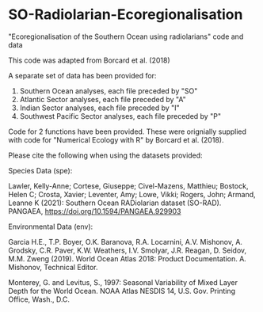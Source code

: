 # SO-Radiolarian-Ecoregionalisation
"Ecoregionalisation of the Southern Ocean using radiolarians" code and data

This code was adapted from Borcard et al. (2018)

A separate set of data has been provided for:
  1. Southern Ocean analyses, each file preceded by "SO"
  2. Atlantic Sector analyses, each file preceded by "A"
  3. Indian Sector analyses, each file preceded by "I"
  4. Southwest Pacific Sector analyses, each file preceded by "P"

Code for 2 functions have been provided. These were orignially supplied with code for "Numerical Ecology with R" by Borcard et al. (2018).

Please cite the following when using the datasets provided:

Species Data (spe):

Lawler, Kelly-Anne; Cortese, Giuseppe; Civel-Mazens, Matthieu; Bostock, Helen C; Crosta, Xavier; Leventer, Amy; Lowe, Vikki; Rogers, John; Armand, Leanne K (2021): Southern Ocean RADiolarian dataset (SO-RAD). PANGAEA, https://doi.org/10.1594/PANGAEA.929903

Environmental Data (env):

Garcia H.E., T.P. Boyer, O.K. Baranova, R.A. Locarnini, A.V. Mishonov, A. Grodsky, C.R. Paver, K.W. Weathers, I.V. Smolyar, J.R. Reagan, D. Seidov, M.M. Zweng (2019). World Ocean Atlas 2018: Product Documentation. A. Mishonov, Technical Editor.

Monterey, G. and Levitus, S., 1997: Seasonal Variability of Mixed Layer Depth for the World Ocean. NOAA Atlas NESDIS 14, U.S. Gov. Printing Office, Wash., D.C.
